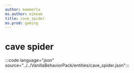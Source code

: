 ```yaml
---
author: mammerla
ms.author: mikeam
title: cave_spider
ms.prod: gaming
---
```



# cave spider

:::code language="json" source="../../VanillaBehaviorPack/entities/cave_spider.json":::

